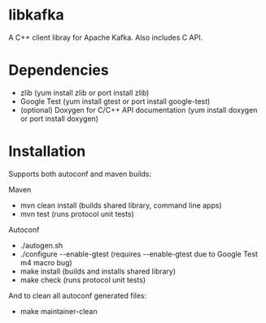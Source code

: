 libkafka
========

A C++ client libray for Apache Kafka. Also includes C API.

Dependencies
============

* zlib (yum install zlib or port install zlib)
* Google Test (yum install gtest or port install google-test)
* (optional) Doxygen for C/C++ API documentation (yum install doxygen or port install doxygen)

Installation
============

Supports both autoconf and maven builds:

Maven
* mvn clean install (builds shared library, command line apps)
* mvn test (runs protocol unit tests)

Autoconf
* ./autogen.sh
* ./configure --enable-gtest (requires --enable-gtest due to Google Test m4 macro bug)
* make install (builds and installs shared library)
* make check (runs protocol unit tests)

And to clean all autoconf generated files:
* make maintainer-clean
